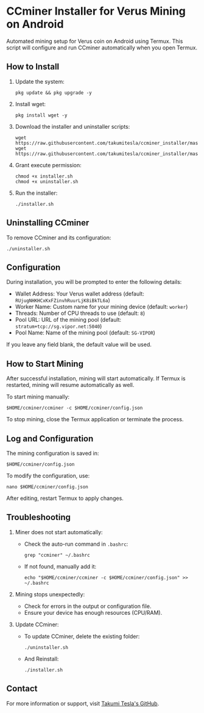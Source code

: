 # CCminer Installer for Verus Mining on Android

Automated mining setup for Verus coin on Android using Termux. This script will configure and run CCminer automatically when you open Termux.

## How to Install
1. Update the system:
   ```
   pkg update && pkg upgrade -y
   ```
2. Install wget:
   ```
   pkg install wget -y
   ```
3. Download the installer and uninstaller scripts:
   ```
   wget https://raw.githubusercontent.com/takumitesla/ccminer_installer/master/installer.sh
   wget https://raw.githubusercontent.com/takumitesla/ccminer_installer/master/uninstaller.sh
   ```
4. Grant execute permission:
   ```
   chmod +x installer.sh
   chmod +x uninstaller.sh
   ```
5. Run the installer:
   ```
   ./installer.sh
   ```

## Uninstalling CCminer
To remove CCminer and its configuration:
```
./uninstaller.sh
```

## Configuration
During installation, you will be prompted to enter the following details:
- Wallet Address: Your Verus wallet address (default: `RUjugNHKHCxKxFZinvhRuurLjK8iBkTL6a`)
- Worker Name: Custom name for your mining device (default: `worker`)
- Threads: Number of CPU threads to use (default: `8`)
- Pool URL: URL of the mining pool (default: `stratum+tcp://sg.vipor.net:5040`)
- Pool Name: Name of the mining pool (default: `SG-VIPOR`)

If you leave any field blank, the default value will be used.

## How to Start Mining
After successful installation, mining will start automatically. If Termux is restarted, mining will resume automatically as well.

To start mining manually:
```
$HOME/ccminer/ccminer -c $HOME/ccminer/config.json
```
To stop mining, close the Termux application or terminate the process.

## Log and Configuration
The mining configuration is saved in:
```
$HOME/ccminer/config.json
```
To modify the configuration, use:
```
nano $HOME/ccminer/config.json
```
After editing, restart Termux to apply changes.

## Troubleshooting
1. Miner does not start automatically:
   - Check the auto-run command in `.bashrc`:
     ```
     grep "ccminer" ~/.bashrc
     ```
   - If not found, manually add it:
     ```
     echo "$HOME/ccminer/ccminer -c $HOME/ccminer/config.json" >> ~/.bashrc
     ```

2. Mining stops unexpectedly:
   - Check for errors in the output or configuration file.
   - Ensure your device has enough resources (CPU/RAM).

3. Update CCminer:
   - To update CCminer, delete the existing folder:
     ```
     ./uninstaller.sh
     ```
   - And Reinstall:
     ```
     ./installer.sh
     ```

## Contact
For more information or support, visit [Takumi Tesla's GitHub](https://github.com/takumitesla/).
